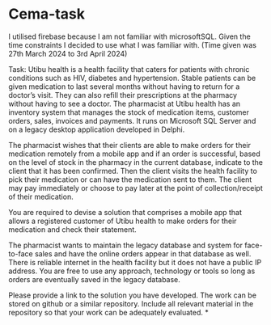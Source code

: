 # Cema-task
I utilised firebase because I am not familiar with microsoftSQL. Given the time constraints I decided to use what I was familiar with. (Time given was 27th March 2024 to 3rd April 2024)

Task: Utibu health is a health facility that caters for patients with chronic conditions such as HIV, diabetes and hypertension. Stable patients can be given medication to last several months without having to return for a doctor’s visit. They can also refill their prescriptions at the pharmacy without having to see a doctor. The pharmacist at Utibu health has an inventory system that manages the stock of medication items, customer orders, sales, invoices and payments. It runs on Microsoft SQL Server and on a legacy desktop application developed in Delphi.
 
The pharmacist wishes that their clients are able to make orders for their medication remotely from a mobile app and if an order is successful, based on the level of stock in the pharmacy in the current database, indicate to the client that it has been confirmed. Then the client visits the health facility to pick their medication or can have the medication sent to them. The client may pay immediately or choose to pay later at the point of collection/receipt of their medication.
 
You are required to devise a solution that comprises a mobile app that allows a registered customer of Utibu health to make orders for their medication and check their statement. 
 
The pharmacist wants to maintain the legacy database and system for face-to-face sales and have the online orders appear in that database as well. There is reliable internet in the health facility but it does not have a public IP address. You are free to use any approach, technology or tools so long as orders are eventually saved in the legacy database.
 
Please provide a link to the solution you have developed. The work can be stored on github or a similar repository. Include all relevant material in the repository so that your work can be adequately evaluated. 
*

